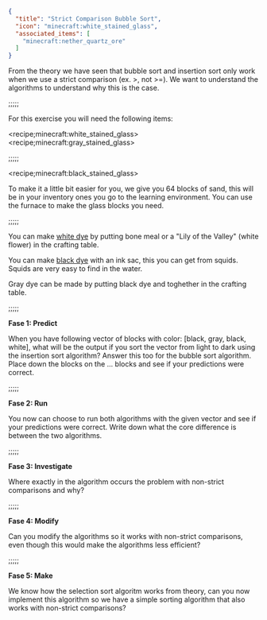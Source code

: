 ```json
{
  "title": "Strict Comparison Bubble Sort",
  "icon": "minecraft:white_stained_glass",
  "associated_items": [
    "minecraft:nether_quartz_ore"
  ]
}
```

From the theory we have seen that bubble sort and insertion sort only work when we use a strict comparison (ex. >, not >=). We want to understand the algorithms to understand why this is the case.

;;;;;

For this exercise you will need the following items:

<recipe;minecraft:white_stained_glass>
<recipe;minecraft:gray_stained_glass>

;;;;;

<recipe;minecraft:black_stained_glass>

To make it a little bit easier for you, we give you 64 blocks of sand, this will be in your inventory ones you go to the learning environment. You can use the furnace to make the glass blocks you need.

;;;;;

You can make [white dye](https://minecraft.fandom.com/wiki/White_Dye) by putting bone meal or a "Lily of the Valley" (white flower) in the crafting table.

You can make [black dye](https://minecraft.fandom.com/wiki/Black_Dye) with an ink sac, this you can get from squids. Squids are very easy to find in the water.

Gray dye can be made by putting black dye and toghether in the crafting table.

;;;;;

**Fase 1: Predict**

When you have following vector of blocks with color: [black, gray, black, white], what will be the output if you sort the vector from light to dark using the insertion sort algorithm? Answer this too for the bubble sort algorithm. Place down the blocks on the ... blocks and see if your predictions were correct.

;;;;;

**Fase 2: Run**

You now can choose to run both algorithms with the given vector and see if your predictions were correct. Write down what the core difference is between the two algorithms.

;;;;;

**Fase 3: Investigate**

Where exactly in the algorithm occurs the problem with non-strict comparisons and why?

;;;;;

**Fase 4: Modify**

Can you modify the algorithms so it works with non-strict comparisons, even though this would make the algorithms less efficient?

;;;;;

**Fase 5: Make**

We know how the selection sort algoritm works from theory, can you now implement this algorithm so we have a simple sorting algorithm that also works with non-strict comparisons?